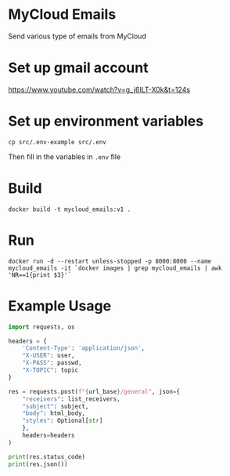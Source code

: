 # MyCloud Emails

Send various type of emails from MyCloud

# Set up gmail account

https://www.youtube.com/watch?v=g_j6ILT-X0k&t=124s

# Set up environment variables

```shell
cp src/.env-example src/.env
```

Then fill in the variables in `.env` file

# Build

```shell
docker build -t mycloud_emails:v1 .
```

# Run

```shell
docker run -d --restart unless-stopped -p 8000:8000 --name mycloud_emails -it `docker images | grep mycloud_emails | awk 'NR==1{print $3}'`
```

# Example Usage

```python
import requests, os

headers = {
	'Content-Type': 'application/json',
	"X-USER": user,
	"X-PASS": passwd,
	"X-TOPIC": topic
}

res = requests.post(f"{url_base}/general", json={
	"receivers": list_receivers,
	"subject": subject,
	"body": html_body,
	"styles": Optional[str]
	},
	headers=headers
)

print(res.status_code)
print(res.json())
```
